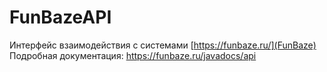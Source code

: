 # FunBazeAPI
Интерфейс взаимодействия с системами [https://funbaze.ru/](FunBaze)<br>
Подробная документация: https://funbaze.ru/javadocs/api
